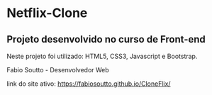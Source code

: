 # Netflix-Clone
## Projeto desenvolvido no curso de Front-end

Neste projeto foi utilizado: HTML5, CSS3, Javascript e Bootstrap. 

Fabio Soutto - Desenvolvedor Web

link do site ativo: https://fabiosoutto.github.io/CloneFlix/
